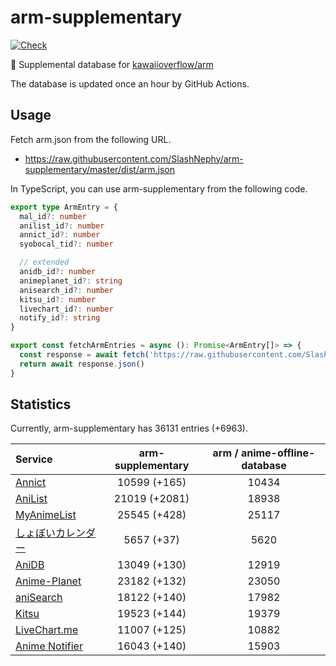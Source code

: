 # arm-supplementary

[![Check](https://github.com/SlashNephy/arm-supplementary/actions/workflows/check-node.yml/badge.svg)](https://github.com/SlashNephy/arm-supplementary/actions/workflows/check-node.yml)

💊 Supplemental database for [kawaiioverflow/arm](https://github.com/kawaiioverflow/arm)

The database is updated once an hour by GitHub Actions.

## Usage

Fetch arm.json from the following URL.

- https://raw.githubusercontent.com/SlashNephy/arm-supplementary/master/dist/arm.json

In TypeScript, you can use arm-supplementary from the following code.

```TypeScript
export type ArmEntry = {
  mal_id?: number
  anilist_id?: number
  annict_id?: number
  syobocal_tid?: number

  // extended
  anidb_id?: number
  animeplanet_id?: string
  anisearch_id?: number
  kitsu_id?: number
  livechart_id?: number
  notify_id?: string
}

export const fetchArmEntries = async (): Promise<ArmEntry[]> => {
  const response = await fetch('https://raw.githubusercontent.com/SlashNephy/arm-supplementary/master/dist/arm.json')
  return await response.json()
}
```

## Statistics

Currently, arm-supplementary has 36131 entries (+6963).

| Service                                     | arm-supplementary | arm / anime-offline-database |
| :------------------------------------------ | :---------------: | :--------------------------: |
| [Annict](https://annict.com)                |   10599 (+165)    |            10434             |
| [AniList](https://anilist.co)               |   21019 (+2081)   |            18938             |
| [MyAnimeList](https://myanimelist.net)      |   25545 (+428)    |            25117             |
| [しょぼいカレンダー](https://cal.syoboi.jp) |    5657 (+37)     |             5620             |
| [AniDB](https://anidb.net)                  |   13049 (+130)    |            12919             |
| [Anime-Planet](https://anime-planet.com)    |   23182 (+132)    |            23050             |
| [aniSearch](https://anisearch.com)          |   18122 (+140)    |            17982             |
| [Kitsu](https://kitsu.io)                   |   19523 (+144)    |            19379             |
| [LiveChart.me](https://livechart.me)        |   11007 (+125)    |            10882             |
| [Anime Notifier](https://notify.moe)        |   16043 (+140)    |            15903             |
